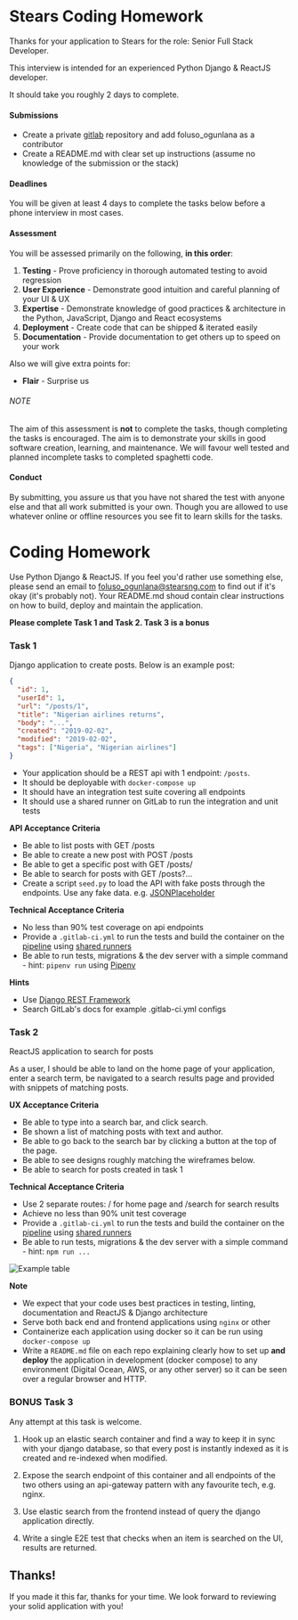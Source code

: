 # Stears Coding Homework

Thanks for your application to Stears for the role: Senior Full Stack Developer.

This interview is intended for an experienced Python Django & ReactJS developer.

It should take you roughly 2 days to complete.

#### Submissions

- Create a private [gitlab](https://gitlab.com/) repository and add foluso_ogunlana as a contributor
- Create a README.md with clear set up instructions (assume no knowledge of the submission or the stack)

#### Deadlines

You will be given at least 4 days to complete the tasks below before a phone interview in most cases.

#### Assessment

You will be assessed primarily on the following, **in this order**:

1. **Testing** - Prove proficiency in thorough automated testing to avoid regression
2. **User Experience** - Demonstrate good intuition and careful planning of your UI & UX
3. **Expertise** - Demonstrate knowledge of good practices & architecture in the Python, JavaScript, Django and React ecosystems
4. **Deployment** - Create code that can be shipped & iterated easily
5. **Documentation** - Provide documentation to get others up to speed on your work

Also we will give extra points for:

- **Flair** - Surprise us

###### NOTE

The aim of this assessment is **not** to complete the tasks, though completing the tasks is encouraged. The aim is to demonstrate your skills in good software creation, learning, and maintenance. We will favour well tested and planned incomplete tasks to completed spaghetti code.

#### Conduct

By submitting, you assure us that you have not shared the test with anyone else and that all work submitted is your own. Though you are allowed to use whatever online or offline resources you see fit to learn skills for the tasks.

# **Coding Homework**

Use Python Django & ReactJS. If you feel you'd rather use something else, please send an email to foluso_ogunlana@stearsng.com to find out if it's okay (it's probably not). Your README.md shoud contain clear instructions on how to build, deploy and maintain the application.

**Please complete Task 1 and Task 2. Task 3 is a bonus**

### Task 1

Django application to create posts. Below is an example post:

```json
{
  "id": 1,
  "userId": 1,
  "url": "/posts/1",
  "title": "Nigerian airlines returns",
  "body": "...",
  "created": "2019-02-02",
  "modified": "2019-02-02",
  "tags": ["Nigeria", "Nigerian airlines"]
}
```

- Your application should be a REST api with 1 endpoint: `/posts`.
- It should be deployable with `docker-compose up`
- It should have an integration test suite covering all endpoints
- It should use a shared runner on GitLab to run the integration and unit tests

**API Acceptance Criteria**

- Be able to list posts with GET /posts
- Be able to create a new post with POST /posts
- Be able to get a specific post with GET /posts/<id>
- Be able to search for posts with GET /posts?...
- Create a script `seed.py` to load the API with fake posts through the endpoints. Use any fake data. e.g. [JSONPlaceholder](https://jsonplaceholder.typicode.com/)

**Technical Acceptance Criteria**

- No less than 90% test coverage on api endpoints
- Provide a `.gitlab-ci.yml` to run the tests and build the container on the [pipeline](https://docs.gitlab.com/ee/ci/yaml/) using [shared runners](https://docs.gitlab.com/ee/ci/runners/)
- Be able to run tests, migrations & the dev server with a simple command - hint: `pipenv run` using [Pipenv](https://pipenv.readthedocs.io/en/latest/)

**Hints**

- Use [Django REST Framework](https://www.django-rest-framework.org/)
- Search GitLab's docs for example .gitlab-ci.yml configs

### Task 2

ReactJS application to search for posts

As a user, I should be able to land on the home page of your application, enter a search term, be navigated to a search results page and provided with snippets of matching posts.

**UX Acceptance Criteria**

- Be able to type into a search bar, and click search.
- Be shown a list of matching posts with text and author.
- Be able to go back to the search bar by clicking a button at the top of the page.
- Be able to see designs roughly matching the wireframes below.
- Be able to search for posts created in task 1

**Technical Acceptance Criteria**

- Use 2 separate routes: / for home page and /search for search results
- Achieve no less than 90% unit test coverage
- Provide a `.gitlab-ci.yml` to run the tests and build the container on the [pipeline](https://docs.gitlab.com/ee/ci/yaml/) using [shared runners](https://docs.gitlab.com/ee/ci/runners/)
- Be able to run tests, migrations & the dev server with a simple command - hint: `npm run ...`

![Example table](/../master/search.png?raw=true "Wireframes")

**Note**

- We expect that your code uses best practices in testing, linting, documentation and ReactJS & Django architecture
- Serve both back end and frontend applications using `nginx` or other
- Containerize each application using docker so it can be run using `docker-compose up`
- Write a `README.md` file on each repo explaining clearly how to set up **and deploy** the application in development (docker compose) to any environment (Digital Ocean, AWS, or any other server) so it can be seen over a regular browser and HTTP.

### BONUS Task 3

Any attempt at this task is welcome.

1. Hook up an elastic search container and find a way to keep it in sync with your django database, so that every post is instantly indexed as it is created and re-indexed when modified.

2. Expose the search endpoint of this container and all endpoints of the two others using an api-gateway pattern with any favourite tech, e.g. nginx.

3. Use elastic search from the frontend instead of query the django application directly.

4. Write a single E2E test that checks when an item is searched on the UI, results are returned.

## Thanks!

If you made it this far, thanks for your time.
We look forward to reviewing your solid application with you!
